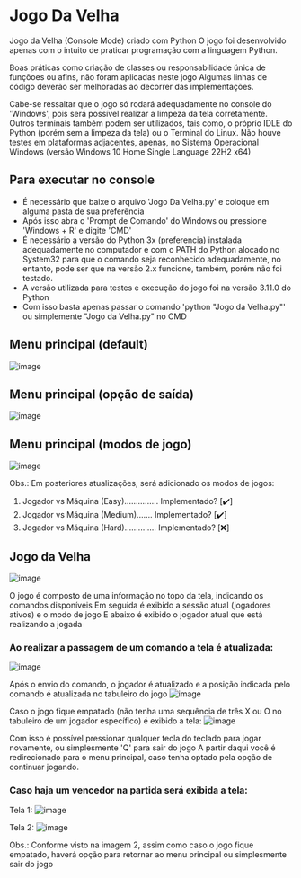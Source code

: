 # Jogo Da Velha
Jogo da Velha (Console Mode) criado com Python
O jogo foi desenvolvido apenas com o intuito de praticar programação com a linguagem Python.

Boas práticas como criação de classes ou responsabilidade única de funçõoes ou afins, não foram aplicadas neste jogo
Algumas linhas de código deverão ser melhoradas ao decorrer das implementações.

Cabe-se ressaltar que o jogo só rodará adequadamente no console do 'Windows', pois será possível realizar a limpeza da tela corretamente.
Outros terminais também podem ser utilizados, tais como, o próprio IDLE do Python (porém sem a limpeza da tela) ou o Terminal do Linux.
Não houve testes em plataformas adjacentes, apenas, no Sistema Operacional Windows (versão Windows 10 Home Single Language 22H2 x64)

## Para executar no console
- É necessário que baixe o arquivo 'Jogo Da Velha.py' e coloque em alguma pasta de sua preferência
- Após isso abra o 'Prompt de Comando' do Windows ou pressione 'Windows + R' e digite 'CMD'
- É necessário a versão do Python 3x (preferencia) instalada adequadamente no computador e com o PATH do Python alocado no System32 para que o comando seja reconhecido adequadamente, no entanto, pode ser que na versão 2.x funcione, também, porém não foi testado.
- A versão utilizada para testes e execução do jogo foi na versão 3.11.0 do Python
- Com isso basta apenas passar o comando 'python "Jogo da Velha.py"' ou simplemente "Jogo da Velha.py" no CMD


## Menu principal (default)
![image](https://github.com/ImR0D/JogoDaVelha/assets/97006482/f55047c9-cdb5-45ce-bc6e-d4e2e874925c)

## Menu principal (opção de saída)
![image](https://github.com/ImR0D/JogoDaVelha/assets/97006482/3368f972-b53f-4c6d-a451-5cc08f55532b)

## Menu principal (modos de jogo)
![image](https://github.com/ImR0D/JogoDaVelha/assets/97006482/85b60e68-3d61-4062-9677-ea727896dab2)

Obs.: Em posteriores atualizações, será adicionado os modos de jogos: 
1. Jogador vs Máquina (Easy)............... Implementado? [:heavy_check_mark:]
2. Jogador vs Máquina (Medium)....... Implementado? [:heavy_check_mark:]
3. Jogador vs Máquina (Hard).............. Implementado? [:x:]

## Jogo da Velha
![image](https://github.com/ImR0D/JogoDaVelha/assets/97006482/96b9aeba-0b3b-4534-98f9-aa79dc1aee75)

O jogo é composto de uma informação no topo da tela, indicando os comandos disponíveis
Em seguida é exibido a sessão atual (jogadores ativos) e o modo de jogo
E abaixo é exibido o jogador atual que está realizando a jogada

### Ao realizar a passagem de um comando a tela é atualizada:
![image](https://github.com/ImR0D/JogoDaVelha/assets/97006482/d5da58a1-25b7-475d-8cf1-9ac2d46a894a)

Após o envio do comando, o jogador é atualizado e a posição indicada pelo comando é atualizada no tabuleiro do jogo
![image](https://github.com/ImR0D/JogoDaVelha/assets/97006482/6c99f84c-60cf-43d6-bfe6-53a2a06cfd4c)

Caso o jogo fique empatado (não tenha uma sequência de três X ou O no tabuleiro de um jogador específico) é exibido a tela:
![image](https://github.com/ImR0D/JogoDaVelha/assets/97006482/6d7c0443-a9c6-44d5-accb-bc5da83ecd04)

Com isso é possível pressionar qualquer tecla do teclado para jogar novamente, ou simplesmente 'Q' para sair do jogo
A partir daqui você é redirecionado para o menu principal, caso tenha optado pela opção de continuar jogando.

### Caso haja um vencedor na partida será exibida a tela:

Tela 1:
![image](https://github.com/ImR0D/JogoDaVelha/assets/97006482/e2d0ed37-4689-42c4-bdbe-84327f5085df)

Tela 2:
![image](https://github.com/ImR0D/JogoDaVelha/assets/97006482/a08e4ec6-8d6b-4299-bcd6-9a5e1abaf07c)

Obs.: Conforme visto na imagem 2, assim como caso o jogo fique empatado, haverá opção para retornar ao menu principal ou simplesmente sair do jogo
